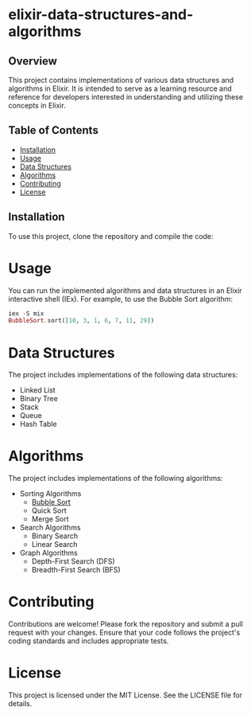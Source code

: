 # elixir-data-structures-and-algorithms

## Overview
This project contains implementations of various data structures and algorithms in Elixir. It is intended to serve as a learning resource and reference for developers interested in understanding and utilizing these concepts in Elixir.

## Table of Contents
- [Installation](#installation)
- [Usage](#usage)
- [Data Structures](#data-structures)
- [Algorithms](#algorithms)
- [Contributing](#contributing)
- [License](#license)

## Installation
To use this project, clone the repository and compile the code:

# Usage
You can run the implemented algorithms and data structures in an Elixir interactive shell (IEx). For example, to use the Bubble Sort algorithm:
```elixir
iex -S mix
BubbleSort.sort([10, 3, 1, 6, 7, 11, 29])
```

# Data Structures
The project includes implementations of the following data structures:

* Linked List
* Binary Tree
* Stack
* Queue
* Hash Table

# Algorithms
The project includes implementations of the following algorithms:

* Sorting Algorithms
  * [Bubble Sort](./lib/algorithms/bubble_sort.ex)
  * Quick Sort
  * Merge Sort
* Search Algorithms
  * Binary Search
  * Linear Search
* Graph Algorithms
  * Depth-First Search (DFS)
  * Breadth-First Search (BFS)

# Contributing
Contributions are welcome! Please fork the repository and submit a pull request with your changes. Ensure that your code follows the project's coding standards and includes appropriate tests.

# License
This project is licensed under the MIT License. See the LICENSE file for details.